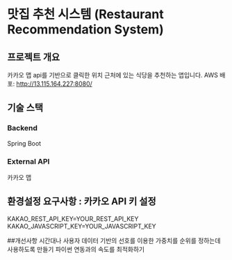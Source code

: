 # 맛집 추천 시스템 (Restaurant Recommendation System)

## 프로젝트 개요
카카오 맵 api를 기반으로 클릭한 위치 근처에 있는 식당을 추천하는 앱입니다.
AWS 배포: http://13.115.164.227:8080/

## 기술 스택

### Backend
Spring Boot

### External API
카카오 맵


## 환경설정 요구사항 : 카카오 API 키 설정
KAKAO_REST_API_KEY=YOUR_REST_API_KEY
KAKAO_JAVASCRIPT_KEY=YOUR_JAVASCRIPT_KEY

##개선사항
시간대나 사용자 데이터 기반의 선호를 이용한 가중치를 순위를 정하는데 사용하도록 만들기
파이썬 연동과의 속도를 최적화하기